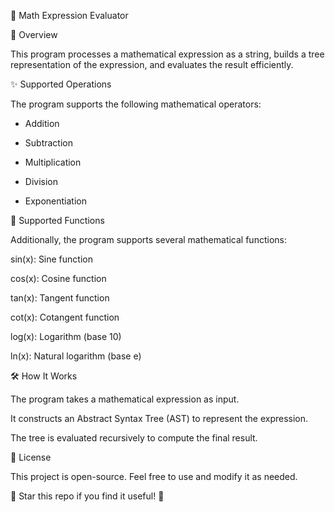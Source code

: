 📌 Math Expression Evaluator

🚀 Overview

This program processes a mathematical expression as a string, builds a tree representation of the expression, and evaluates the result efficiently.

✨ Supported Operations

The program supports the following mathematical operators:

* Addition

* Subtraction

* Multiplication

* Division

* Exponentiation

🎯 Supported Functions

Additionally, the program supports several mathematical functions:

sin(x): Sine function

cos(x): Cosine function

tan(x): Tangent function

cot(x): Cotangent function

log(x): Logarithm (base 10)

ln(x): Natural logarithm (base e)

🛠️ How It Works

The program takes a mathematical expression as input.

It constructs an Abstract Syntax Tree (AST) to represent the expression.

The tree is evaluated recursively to compute the final result.

📜 License

This project is open-source. Feel free to use and modify it as needed.

🌟 Star this repo if you find it useful! 🌟